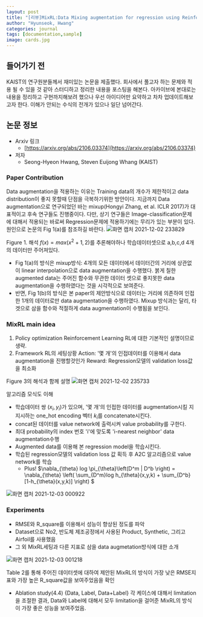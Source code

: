 ```yaml
---
layout: post
title: "[리뷰]MixRL:Data Mixing augmentation for regression using Reinforcement Learning"
author: "Hyunseok, Hwang"
categories: journal
tags: [documentation,sample]
image: cards.jpg
---
```


## 들어가기 전
KAIST의 연구원분들께서 재미있는 논문을 제출했다.
회사에서 풀고자 하는 문제와 적용 될 수 있을 것 같아 스터디하고 정리한 내용을 포스팅을 해본다. 
아카이브에 본대로는 내용을 정리하고 구현까지해보려 했으나 우선 아이디어만 요약하고 차차 업데이트해보고자 한다. 이해가 안되는 수식의 전개가 있으나 일단 넘어간다.

## 논문 정보
- Arxiv 링크
  - [https://arxiv.org/abs/2106.03374](https://arxiv.org/abs/2106.03374)
- 저자
  - Seong-Hyeon Hwang, Steven Euijong Whang (KAIST)

### Paper Contribution
 Data augmentation을 적용하는 이유는 Training data의 개수가 제한적이고 data distribution이 좋지 못할때 단점을 극복하기위한 방안이다. 지금까지 Data augmentation으로 연구되었던 바는 mixup(Hongyi Zhang, et al. ICLR 2017)가 대표적이고 후속 연구들도 진행중이다. 
 다만, 상기 연구들은 Image-classification문제에 대해서 적용되는 바로써 Regression문제에 적용하기에는 무리가 있는 부분이 있다. 원인으로 논문의 Fig 1(a)를 참조하길 바란다.
![화면 캡처 2021-12-02 233829](https://user-images.githubusercontent.com/40904225/144443331-ec7b5445-821e-4864-a0ab-14a3e9603b5a.png)

Figure 1. 해석
$f(x) = max(x^2+1,2)$를 추론해야하나 학습데이터셋으로 a,b,c,d 4개의 데이터만 주어져있다. 
- Fig 1(a)의 방식은 mixup방식: 4개의 모든 데이터에서 데이터간의 거리에 상관없이 linear interpolation으로 data augmentation을 수행했다. 붉게 칠한 augmented data는 주어진 함수와 무관한 데이터 셋으로 좋지못한 data augmentation을 수행하였다는 것을 시각적으로 보여준다.
- 반면, Fig 1(b)의 방식은 본 paper의 제안방식으로 데이터는 거리에 의존하여 인접한 1개의 데이터로만 data  augmentation을 수행하였다. Mixup 방식과는 달리, 타겟으로 삼을 함수와 적절하게 data augmentation이 수행됨을 보인다.

###  MixRL main idea
1. Policy optimization Reinforcement Learning
RL에 대한 기본적인 설명이므로 생략.
2. Framework
RL의 세팅상황
Action: '몇 개'의 인접데이터를 이용해서 data augmentation을 진행할것인가
Reward: Regression모델의 validation loss값을 최소화

Figure 3의 해석과 함께 설명 ![화면 캡처 2021-12-02 235733](https://user-images.githubusercontent.com/40904225/144446506-c92a0ac5-3cc7-48fe-ba8c-0c3703f06b02.png)

알고리즘 모식도 이해
- 학습데이터 쌍 ($x_i,y_i$)가 있으며, '몇 개'의 인접한 데이터를 augmentation시킬 지 지시하는 one_hot encoding 벡터 $k_i$를 concatenate시킨다.
- concat된 데이터를 value network에 출력시켜 value probability를 구한다.
- 최대 probability의 index 번호 'i'에 맞도록 'i-nearest neighbor' data augmentation수행
- Augmented data를 이용해 본 regression model을 학습시킨다.
- 학습된 regression모델의 validation loss 값 획득 후 A2C 알고리즘으로 value network를 학습
    - Plus! $\nabla_{\theta} log \pi_{\theta}\left(D^m | D^b \right) = \nabla_{\theta} \left( \sum_{D^m}log h_{\theta}(x,y,k) + \sum_{D^b}[1-h_{\theta}(x,y,k)]  \right) $

![화면 캡처 2021-12-03 000922](https://user-images.githubusercontent.com/40904225/144448621-f89f9ca9-c824-4266-a005-5c780d4a3878.png)

### Experiments
- RMSE와 R_square를 이용해서 성능이 향상된 정도를 파악
- Dataset으로 No2, 반도체 제조공정에서 사용된 Product, Synthetic, 그리고 Airfoil를 사용했음
- 그 외 MixRL세팅과 다른 지표로 삼을 data augmetation방식에 대한 소개

![화면 캡처 2021-12-03 001218](https://user-images.githubusercontent.com/40904225/144449053-f29fd29e-94b3-4e6e-b22f-bcde6ea92ee4.png)

Table 2를 통해 주어진 데이터셋에 대하여 제안된 MixRL의 방식이 가장 낮은 RMSE지표와 가장 높은 R_square값을 보여주었음을 확인
+ Ablation study(4.4)
{Data, Label, Data+Label} 각 케이스에 대해서 limitation을 조절한 결과, Data와 Label에 대해서 모두 limitation을 걸어준 MixRL의 방식이 가장 좋은 성능을 보여주었음.
